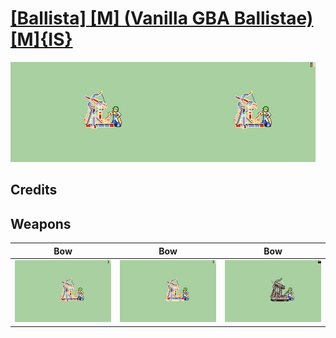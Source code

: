 # [\[Ballista\] \[M\] \(Vanilla GBA Ballistae\)\[M\]{IS}](./)

<img src="./5.%20Bow%20(FE6%20Ballista)/Bow_000.png" alt="[Ballista] [M] (Vanilla GBA Ballistae)[M]{IS} standing" />

## Credits



## Weapons


|Bow |Bow |Bow |
|  :---: | :---: | :---: |
| <img alt="Bow animation" src="./5.%20Bow%20(FE6%20Ballista)/Bow.gif" /> | <img alt="Bow animation" src="./5.%20Bow%20(FE7%20Ballista)/Bow.gif" /> | <img alt="Bow animation" src="./5.%20Bow%20(FE8%20Ballista)/Bow.gif" /> |
